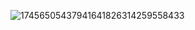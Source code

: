 ![17456505437941641826314259558433](https://github.com/user-attachments/assets/6d375052-8221-4a96-9d26-0f7df2be8ed4)


